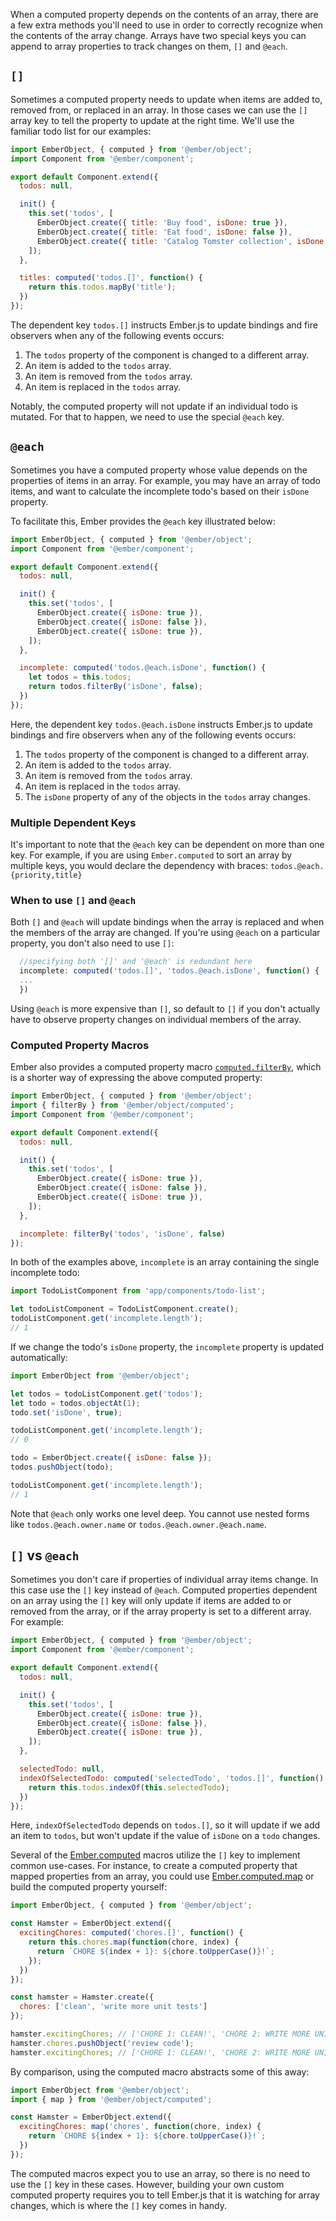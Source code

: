 When a computed property depends on the contents of an array, there are a few
extra methods you'll need to use in order to correctly recognize when the
contents of the array change. Arrays have two special keys you can append to
array properties to track changes on them, `[]` and `@each`.

## `[]`

Sometimes a computed property needs to update when items are added to, removed from, or replaced in an array.
In those cases we can use the `[]` array key to tell the property to update at the right time.
We'll use the familiar todo list for our examples:

```javascript {data-filename=app/components/todo-list.js}
import EmberObject, { computed } from '@ember/object';
import Component from '@ember/component';

export default Component.extend({
  todos: null,

  init() {
    this.set('todos', [
      EmberObject.create({ title: 'Buy food', isDone: true }),
      EmberObject.create({ title: 'Eat food', isDone: false }),
      EmberObject.create({ title: 'Catalog Tomster collection', isDone: true }),
    ]);
  },

  titles: computed('todos.[]', function() {
    return this.todos.mapBy('title');
  })
});
```

The dependent key `todos.[]` instructs Ember.js to update bindings
and fire observers when any of the following events occurs:

1. The `todos` property of the component is changed to a different array.
2. An item is added to the `todos` array.
3. An item is removed from the `todos` array.
4. An item is replaced in the `todos` array.

Notably, the computed property will not update if an individual todo is mutated.
For that to happen, we need to use the special `@each` key.

## `@each`

Sometimes you have a computed property whose value depends on the properties of
items in an array. For example, you may have an array of todo items, and want
to calculate the incomplete todo's based on their `isDone` property.

To facilitate this, Ember provides the `@each` key illustrated below:

```javascript {data-filename=app/components/todo-list.js}
import EmberObject, { computed } from '@ember/object';
import Component from '@ember/component';

export default Component.extend({
  todos: null,

  init() {
    this.set('todos', [
      EmberObject.create({ isDone: true }),
      EmberObject.create({ isDone: false }),
      EmberObject.create({ isDone: true }),
    ]);
  },

  incomplete: computed('todos.@each.isDone', function() {
    let todos = this.todos;
    return todos.filterBy('isDone', false);
  })
});
```

Here, the dependent key `todos.@each.isDone` instructs Ember.js to update bindings
and fire observers when any of the following events occurs:

1. The `todos` property of the component is changed to a different array.
2. An item is added to the `todos` array.
3. An item is removed from the `todos` array.
4. An item is replaced in the `todos` array.
5. The `isDone` property of any of the objects in the `todos` array changes.

### Multiple Dependent Keys

It's important to note that the `@each` key can be dependent on more than one key.
For example, if you are using `Ember.computed` to sort an array by multiple keys,
you would declare the dependency with braces: `todos.@each.{priority,title}`

### When to use `[]` and `@each`

Both `[]` and `@each` will update bindings when the array is replaced and when the members of the
array are changed.  If you're using `@each` on a particular property, you don't also need to use `[]`:

```javascript
  //specifying both '[]' and '@each' is redundant here
  incomplete: computed('todos.[]', 'todos.@each.isDone', function() {
  ...
  })
```

Using `@each` is more expensive than `[]`, so default to `[]` if you don't actually have to observe property
changes on individual members of the array.

### Computed Property Macros

Ember also provides a computed property macro
[`computed.filterBy`](https://www.emberjs.com/api/ember/release/classes/@ember%2Fobject%2Fcomputed/methods/alias?anchor=filterBy),
which is a shorter way of expressing the above computed property:

```javascript {data-filename=app/components/todo-list.js}
import EmberObject, { computed } from '@ember/object';
import { filterBy } from '@ember/object/computed';
import Component from '@ember/component';

export default Component.extend({
  todos: null,

  init() {
    this.set('todos', [
      EmberObject.create({ isDone: true }),
      EmberObject.create({ isDone: false }),
      EmberObject.create({ isDone: true }),
    ]);
  },

  incomplete: filterBy('todos', 'isDone', false)
});
```

In both of the examples above, `incomplete` is an array containing the single incomplete todo:

```javascript
import TodoListComponent from 'app/components/todo-list';

let todoListComponent = TodoListComponent.create();
todoListComponent.get('incomplete.length');
// 1
```

If we change the todo's `isDone` property, the `incomplete` property is updated
automatically:

```javascript
import EmberObject from '@ember/object';

let todos = todoListComponent.get('todos');
let todo = todos.objectAt(1);
todo.set('isDone', true);

todoListComponent.get('incomplete.length');
// 0

todo = EmberObject.create({ isDone: false });
todos.pushObject(todo);

todoListComponent.get('incomplete.length');
// 1
```

Note that `@each` only works one level deep. You cannot use nested forms like
`todos.@each.owner.name` or `todos.@each.owner.@each.name`.

## `[]` vs `@each`

Sometimes you don't care if properties of individual array items change. In this
case use the `[]` key instead of `@each`. Computed properties dependent on an array
using the `[]` key will only update if items are added to or removed from the array,
or if the array property is set to a different array. For example:

```javascript {data-filename=app/components/todo-list.js}
import EmberObject, { computed } from '@ember/object';
import Component from '@ember/component';

export default Component.extend({
  todos: null,

  init() {
    this.set('todos', [
      EmberObject.create({ isDone: true }),
      EmberObject.create({ isDone: false }),
      EmberObject.create({ isDone: true }),
    ]);
  },

  selectedTodo: null,
  indexOfSelectedTodo: computed('selectedTodo', 'todos.[]', function() {
    return this.todos.indexOf(this.selectedTodo);
  })
});
```

Here, `indexOfSelectedTodo` depends on `todos.[]`, so it will update if we add an item
to `todos`, but won't update if the value of `isDone` on a `todo` changes.

Several of the [Ember.computed](https://www.emberjs.com/api/ember/release/classes/@ember%2Fobject%2Fcomputed) macros
utilize the `[]` key to implement common use-cases. For instance, to
create a computed property that mapped properties from an array, you could use
[Ember.computed.map](https://www.emberjs.com/api/ember/release/classes/@ember%2Fobject%2Fcomputed/methods/map?anchor=map)
or build the computed property yourself:

```javascript
import EmberObject, { computed } from '@ember/object';

const Hamster = EmberObject.extend({
  excitingChores: computed('chores.[]', function() {
    return this.chores.map(function(chore, index) {
      return `CHORE ${index + 1}: ${chore.toUpperCase()}!`;
    });
  })
});

const hamster = Hamster.create({
  chores: ['clean', 'write more unit tests']
});

hamster.excitingChores; // ['CHORE 1: CLEAN!', 'CHORE 2: WRITE MORE UNIT TESTS!']
hamster.chores.pushObject('review code');
hamster.excitingChores; // ['CHORE 1: CLEAN!', 'CHORE 2: WRITE MORE UNIT TESTS!', 'CHORE 3: REVIEW CODE!']
```

By comparison, using the computed macro abstracts some of this away:

```javascript
import EmberObject from '@ember/object';
import { map } from '@ember/object/computed';

const Hamster = EmberObject.extend({
  excitingChores: map('chores', function(chore, index) {
    return `CHORE ${index + 1}: ${chore.toUpperCase()}!`;
  })
});
```

The computed macros expect you to use an array, so there is no need to use the
`[]` key in these cases. However, building your own custom computed property
requires you to tell Ember.js that it is watching for array changes, which is
where the `[]` key comes in handy.
